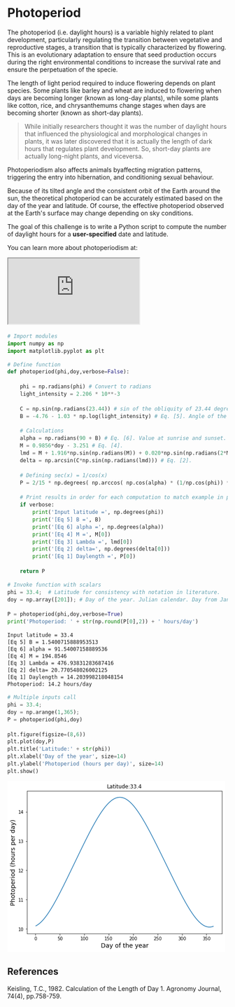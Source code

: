 # Photoperiod

The photoperiod (i.e. daylight hours) is a variable highly related to plant development, particularly regulating the transition between vegetative and reproductive stages, a transition that is typically characterized by flowering. This is an evolutionary adaptation to ensure that seed production occurs during the right environmental conditions to increase the survival rate and ensure the perpetuation of the specie.

The length of light period required to induce flowering depends on plant species. Some plants like barley and wheat are induced to flowering when days are becoming longer (known as long-day plants), while some plants like cotton, rice, and chrysanthemums change stages when days are becoming shorter (known as short-day plants).

>While initially researchers thought it was the number of daylight hours that influenced the physiological and morphological changes in plants, it was later discovered that it is actually the length of dark hours that regulates plant development. So, short-day plants are actually long-night plants, and viceversa.

Photoperiodism also affects animals byaffecting migration patterns, triggering the entry into hibernation, and conditioning sexual behaviour. 

Because of its tilted angle and the consistent orbit of the Earth around the sun, the theoretical photoperiod can be accurately estimated based on the day of the year and latitude. Of course, the effective photoperiod observed at the Earth's surface may change depending on sky conditions.

The goal of this challenge is to write a Python script to compute the number of daylight hours for a **user-specified** date and latitude.


You can learn more about photoperiodism at:

<iframe src="https://www.wikiwand.com/en/Photoperiodism"></iframe>



```python
# Import modules
import numpy as np
import matplotlib.pyplot as plt

```


```python
# Define function
def photoperiod(phi,doy,verbose=False):
    
    phi = np.radians(phi) # Convert to radians
    light_intensity = 2.206 * 10**-3

    C = np.sin(np.radians(23.44)) # sin of the obliquity of 23.44 degrees.
    B = -4.76 - 1.03 * np.log(light_intensity) # Eq. [5]. Angle of the sun below the horizon. Civil twilight is -4.76 degrees.

    # Calculations
    alpha = np.radians(90 + B) # Eq. [6]. Value at sunrise and sunset.
    M = 0.9856*doy - 3.251 # Eq. [4].
    lmd = M + 1.916*np.sin(np.radians(M)) + 0.020*np.sin(np.radians(2*M)) + 282.565 # Eq. [3]. Lambda
    delta = np.arcsin(C*np.sin(np.radians(lmd))) # Eq. [2].

    # Defining sec(x) = 1/cos(x)
    P = 2/15 * np.degrees( np.arccos( np.cos(alpha) * (1/np.cos(phi)) * (1/np.cos(delta)) - np.tan(phi) * np.tan(delta) ) ) # Eq. [1].

    # Print results in order for each computation to match example in paper
    if verbose:
        print('Input latitude =', np.degrees(phi))
        print('[Eq 5] B =', B)
        print('[Eq 6] alpha =', np.degrees(alpha))
        print('[Eq 4] M =', M[0])
        print('[Eq 3] Lambda =', lmd[0])
        print('[Eq 2] delta=', np.degrees(delta[0]))
        print('[Eq 1] Daylength =', P[0])
    
    return P

```


```python
# Invoke function with scalars
phi = 33.4;  # Latitude for consistency with notation in literature.
doy = np.array([201]); # Day of the year. Julian calendar. Day from January 1.

P = photoperiod(phi,doy,verbose=True)
print('Photoperiod: ' + str(np.round(P[0],2)) + ' hours/day')

```

    Input latitude = 33.4
    [Eq 5] B = 1.5400715888953513
    [Eq 6] alpha = 91.54007158889536
    [Eq 4] M = 194.8546
    [Eq 3] Lambda = 476.93831283687416
    [Eq 2] delta= 20.770548026002125
    [Eq 1] Daylength = 14.203998218048154
    Photoperiod: 14.2 hours/day



```python
# Multiple inputs call
phi = 33.4;
doy = np.arange(1,365);
P = photoperiod(phi,doy)

plt.figure(figsize=(8,6))
plt.plot(doy,P)
plt.title('Latitude:' + str(phi))
plt.xlabel('Day of the year', size=14)
plt.ylabel('Photoperiod (hours per day)', size=14)
plt.show()

```


![png](photoperiod_numpy_module_files/photoperiod_numpy_module_4_0.png)


## References

Keisling, T.C., 1982. Calculation of the Length of Day 1. Agronomy Journal, 74(4), pp.758-759.
